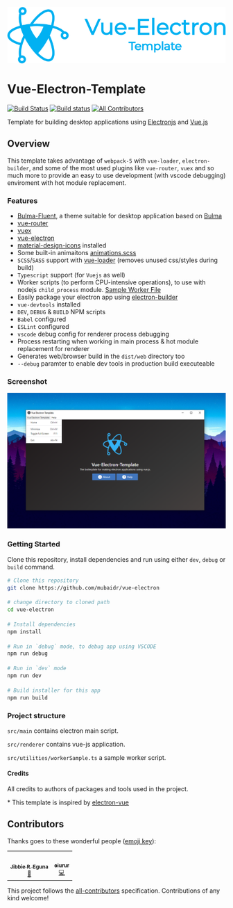 <p align="center"><img src="./_icons/logotype1blue.png"></p>

# Vue-Electron-Template

[![Build Status](https://travis-ci.org/mubaidr/vue-electron-template.svg?branch=master)](https://travis-ci.org/mubaidr/vue-electron-template)
[![Build status](https://ci.appveyor.com/api/projects/status/cjua6pdhjp9rqa1o?svg=true)](https://ci.appveyor.com/project/mubaidr/vue-electron-template)
[![All Contributors](https://img.shields.io/badge/all_contributors-1-orange.svg?style=flat-square)](#contributors)

Template for building desktop applications using [Electronjs](https://electronjs.org) and [Vue.js](https://vuejs.org)

## Overview

This template takes advantage of `webpack-5` with `vue-loader`, `electron-builder`, and some of the most used plugins like `vue-router`, `vuex` and so much more to provide an easy to use development (with vscode debugging) enviroment with hot module replacement.

### Features

- [Bulma-Fluent](https://mubaidr.github.io/bulma-fluent/), a theme suitable for desktop application based on [Bulma](https://bulma.io/)
- [vue-router](https://github.com/vuejs/vue-router)
- [vuex](https://github.com/vuejs/vuex)
- [vue-electron](https://github.com/SimulatedGREG/vue-electron)
- [material-design-icons](http://google.github.io/material-design-icons/) installed
- Some built-in animaitons [animations.scss](src\renderer\assets\style\animations.scss)
- `SCSS`/`SASS` support with [vue-loader](https://github.com/vuejs/vue-loader/) (removes unused css/styles during build)
- `Typescript` support (for `Vuejs` as well)
- Worker scripts (to perform CPU-intensive operations), to use with nodejs `child_process` module. [Sample Worker File](src\utilities\workerSample.ts)
- Easily package your electron app using [electron-builder](https://github.com/electron-userland/electron-builder)
- `vue-devtools` installed
- `DEV`, `DEBUG` & `BUILD` NPM scripts
- `Babel` configured
- `ESLint` configured
- `vscode` debug config for renderer process debugging
- Process restarting when working in main process & hot module replacement for renderer
- Generates web/browser build in the `dist/web` directory too
- `--debug` paramter to enable dev tools in production build executeable

### Screenshot

<p align="center"><img src="./screenshot.png"></p>

### Getting Started

Clone this repository, install dependencies and run using either `dev`, `debug` or `build` command.

```bash
# Clone this repository
git clone https://github.com/mubaidr/vue-electron

# change directory to cloned path
cd vue-electron

# Install dependencies
npm install

# Run in `debug` mode, to debug app using VSCODE
npm run debug

# Run in `dev` mode
npm run dev

# Build installer for this app
npm run build
```

### Project structure

`src/main` contains electron main script.

`src/renderer` contains vue-js application.

`src/utilities/workerSample.ts` a sample worker script.

#### Credits

All credits to authors of packages and tools used in the project.

\* This template is inspired by [electron-vue](https://github.com/SimulatedGREG/electron-vue)

## Contributors

Thanks goes to these wonderful people ([emoji key](https://github.com/all-contributors/all-contributors#emoji-key)):

<!-- ALL-CONTRIBUTORS-LIST:START - Do not remove or modify this section -->
<!-- prettier-ignore-start -->
<!-- markdownlint-disable -->
<table>
  <tr>
    <td align="center"><a href="https://github.com/jbeguna04"><img src="https://avatars3.githubusercontent.com/u/35353768?v=4" width="100px;" alt=""/><br /><sub><b>Jibbie R. Eguna</b></sub></a><br /><a href="#design-jbeguna04" title="Design">🎨</a></td>
    <td align="center"><a href="https://github.com/eiurur"><img src="https://avatars0.githubusercontent.com/u/4101830?v=4" width="100px;" alt=""/><br /><sub><b>eiurur</b></sub></a><br /><a href="https://github.com/mubaidr/vue-electron-template/commits?author=eiurur" title="Code">💻</a></td>
  </tr>
</table>

<!-- markdownlint-enable -->
<!-- prettier-ignore-end -->

<!-- ALL-CONTRIBUTORS-LIST:END -->

This project follows the [all-contributors](https://github.com/all-contributors/all-contributors) specification. Contributions of any kind welcome!
